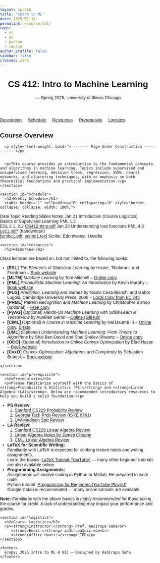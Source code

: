 ```yaml
---
layout: splash
title: "Intro to ML"
date: 2025-01-14
permalink: /course/iml/
tags:
  - ml
  - ai
  - python
  - course
author_profile: false  
sidebar: false         
classes: wide          
---
```


<html lang="en">
<head>
  <meta charset="UTF-8">
  <meta name="viewport" content="width=device-width, initial-scale=1.0">
  <title>Intro to Machine Learning - Summer 2025</title>
  <style>
  body {
    font-family: Arial, sans-serif;
    margin: 0;
    padding: 0;
  }

  .banner {
    background-color: #0b5394;
    color: white;
    padding: 20px 40px; /* Reduced padding = thinner height */
    text-align: left;
  }

  .banner h1 {
    margin: 0;
    font-size: 2em;
  }

  .banner p {
    margin: 5px 0 0;
    font-size: 1.2em;
  }

  .content {
    padding: 30px 40px;
    width: 100%;       /* Ensure full width */
    box-sizing: border-box; /* Include padding in width */
  }

  .section {
    margin-bottom: 30px;
  }

  .section h2 {
    color: #0b5394;
    border-bottom: 2px solid #0b5394;
    padding-bottom: 5px;
  }

  a {
    color: #0b5394;
    text-decoration: none;
  }

  a:hover {
    text-decoration: underline;
  }
</style>
</head>
<body>
  <header>
    <h1>CS 412: Intro to Machine Learning</h1>
    <p> — Spring 2025, University of Illinois Chicago</p>
  </header>

  <nav style="display: flex; gap: 20px;">
    <a href="#description">Description</a>
    <a href="#schedule">Schedule</a>
    <a href="#resources">Resources</a>
    <a href="#prerequisite">Prerequisite</a>
    <a href="#logistics">Logistics</a>
  </nav>

  <div class="container">
    <section id="description">
      <h2>Course Overview</h2>
      
      <p style="font-weight: bold;"> ------- Page Under Construction ----------- </p>

      
      <p>This course provides an introduction to the fundamental concepts and algorithms in machine learning. Topics include supervised and unsupervised learning, decision trees, regression, SVMs, neural networks, and clustering techniques, with an emphasis on both theoretical foundations and practical implementation.</p>
    </section>

    <section id="schedule">
      <h2>Weekly Schedule</h2>
      <table border="1" cellpadding="8" cellspacing="0" style="border-collapse: collapse; width: 100%;">
  <thead>
    <tr style="background-color: #f2f2f2;">
      <th>Date</th>
      <th>Topic</th>
      <th>Reading</th>
      <th>Slides</th>
      <th>Notes</th>
    </tr>
  </thead>
  <tbody>
    <tr>
      <td>Jan 21</td>
      <td>
        Introduction (Course Logistics)<br>
        Basics of Supervised Learning
      </td>
      <td>
        PML 1.2<br>
        ESL 2.1, 2.2
      </td>
      <td><a href="CS412-Intro.pdf">CS412-Intro.pdf</a></td>
      <td></td>
    </tr>
    <tr>
      <td>Jan 23</td>
      <td>Understanding loss functions</td>
      <td>PML 4.3</td>
      <td>
        <a href="Lec1.pdf">Lec1.pdf*</a> (handwritten)<br>
        [<a href="scribe1.pdf">scribe1.pdf</a>, <a href="scribe1.tex">scribe1.tex</a>]
      </td>
      <td>Scribe: Edomwonyi, Uwadia</td>
    </tr>
  </tbody>
</table>
    </section>

    <section id="resources">
      <h2>Resources</h2>
<p>Class lectures are based on, but not limited to, the following books:</p>

<ul>
  <li>
    <strong>[ESL]</strong> <em>The Elements of Statistical Learning</em> by Hastie, Tibshirani, and Friedman –
    <a href="https://web.stanford.edu/~hastie/ElemStatLearn/">Book website</a>
  </li>
  <li>
    <strong>[MLTM]</strong> <em>Machine Learning</em> by Tom Mitchell –
    <a href="https://www.cs.cmu.edu/~tom/mlbook.html">Online copy</a>
  </li>
  <li>
    <strong>[PML]</strong> <em>Probabilistic Machine Learning: An Introduction</em> by Kevin Murphy –
    <a href="https://probml.github.io/pml-book/">Book website</a>
  </li>
  <li>
    <strong>[PLG]</strong> <em>Prediction, Learning and Games</em> by Nicolo Cesa-Bianchi and Gabor Lugosi, Cambridge University Press, 2006 –
    <a href="https://ece.iisc.ac.in/~aditya/Prediction_Learning_and_Games.pdf">Local Copy from E1 245</a>
  </li>
  <li>
    <strong>[PRML]</strong> <em>Pattern Recognition and Machine Learning</em> by Christopher Bishop (optional) –
    <a href="https://www.microsoft.com/en-us/research/publication/pattern-recognition-machine-learning/">Free copy</a>
  </li>
  <li>
    <strong>[PyAG]</strong> (Optional) <em>Hands-On Machine Learning with Scikit-Learn & TensorFlow</em> by Aurélien Géron –
    <a href="https://github.com/ageron/handson-ml2">Online (GitHub)</a>
  </li>
  <li>
    <strong>[CIML]</strong> (Optional) <em>A Course in Machine Learning</em> by Hal Daumé III –
    <a href="http://ciml.info/">Online copy</a>,
    <a href="http://ciml.info/errata.html">Errata</a>
  </li>
  <li>
    <strong>[UML]</strong> (Optional) <em>Understanding Machine Learning: From Theory to Algorithms</em> by Shai Ben-David and Shai Shalev-Shwartz –
    <a href="https://www.cs.huji.ac.il/~shais/UnderstandingMachineLearning/">Online copy</a>
  </li>
  <li>
    <strong>[OCO]</strong> (Optional) <em>Introduction to Online Convex Optimization</em> by Elad Hazan –
    <a href="https://ocobook.cs.princeton.edu/">Book website</a>
  </li>
  <li>
    <strong>[CvxO]</strong> <em>Convex Optimization: Algorithms and Complexity</em> by Sébastien Bubeck –
    <a href="https://sbubeck.com/Bubeck15-survey.pdf">Book website</a>
  </li>
</ul>

    </section>

    <section id="prerequisite">
      <h2>Prerequisite</h2>
      <p>Please familiarize yourself with the basics of <strong>Probability & Statistics (PS)</strong> and <strong>Linear Algebra (LA)</strong>. Below are recommended introductory resources to help you build a solid foundation:</p>

<ul>
  <li>
    <strong>PS Review:</strong>
    <ol>
      <li><a href="https://cs229.stanford.edu/section/cs229-prob.pdf">Stanford CS229 Probability Review</a></li>
      <li><a href="https://www2.isye.gatech.edu/~sman/courses/6761/6761-1-ProbReview.pdf">Georgia Tech Prob Review (ISYE 6761)</a></li>
      <li><a href="https://users.ssc.wisc.edu/~ctaber/410/statrev.pdf">UW-Madison Stat Review</a></li>
    </ol>
  </li>
  
  <li>
    <strong>LA Review:</strong>
    <ol>
      <li><a href="https://cs229.stanford.edu/section/cs229-linalg.pdf">Stanford CS229 Linear Algebra Review</a></li>
      <li><a href="https://james-chuang.github.io/notes/linalg_review.pdf">Linear Algebra Notes by James Chuang</a></li>
      <li><a href="https://www.cs.cmu.edu/~jingx/docs/linearalgebra.pdf">CMU Linear Algebra Review</a></li>
    </ol>
  </li>

  <li>
    <strong>LaTeX for Scientific Writing:</strong>
    <br>
    Familiarity with LaTeX is expected for scribing lecture notes and writing assignments.
    <br>
    Learn the basics: <a href="https://www.youtube.com/watch?v=lgiCpA4zzGU">LaTeX Tutorial (YouTube)</a> — many other beginner tutorials are also available online.
  </li>

  <li>
    <strong>Programming Assignments:</strong>
    <br>
    Assignments will involve coding in Python or Matlab. Be prepared to write code.
    <br>
    Python tutorial: <a href="https://www.youtube.com/playlist?list=PLzMcBGfZo4-mP7qA9cagf68V06sko5otr">Programming for Beginners (YouTube Playlist)</a>
    <br>
    Google Colab is recommended — many online tutorials are available.
  </li>
</ul>

<p><strong>Note:</strong> Familiarity with the above basics is <em>highly recommended</em> for those taking the course for credit. A lack of understanding may impact your performance and grades.</p>
    </section>

    <section id="logistics">
      <h2>Course Logistics</h2>
      <p><strong>Instructor:</strong> Prof. Aadirupa Saha<br>
         <strong>Email:</strong> aadirupa@uic.edu<br>
         <strong>Office Hours:</strong> TBD</p>
    </section>

    <footer>
      &copy; 2025 Intro to ML @ UIC — Designed by Aadirupa Saha
    </footer>
  </div>
</body>
</html>
